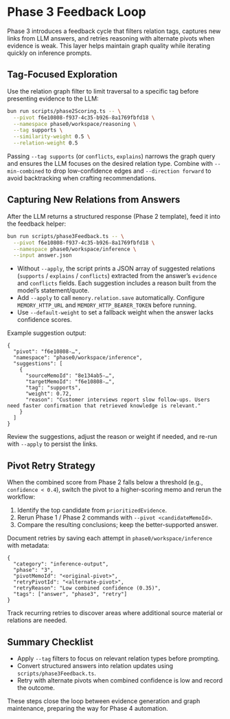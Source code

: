 # Phase 3 Feedback Loop

Phase 3 introduces a feedback cycle that filters relation tags, captures new links from LLM answers, and retries reasoning with alternate pivots when evidence is weak. This layer helps maintain graph quality while iterating quickly on inference prompts.

## Tag-Focused Exploration

Use the relation graph filter to limit traversal to a specific tag before presenting evidence to the LLM:

```bash
bun run scripts/phase2Scoring.ts -- \
  --pivot f6e10808-f937-4c35-b926-8a1769fbfd18 \
  --namespace phase0/workspace/reasoning \
  --tag supports \
  --similarity-weight 0.5 \
  --relation-weight 0.5
```

Passing `--tag supports` (or `conflicts`, `explains`) narrows the graph query and ensures the LLM focuses on the desired relation type. Combine with `--min-combined` to drop low-confidence edges and `--direction forward` to avoid backtracking when crafting recommendations.

## Capturing New Relations from Answers

After the LLM returns a structured response (Phase 2 template), feed it into the feedback helper:

```bash
bun run scripts/phase3Feedback.ts -- \
  --pivot f6e10808-f937-4c35-b926-8a1769fbfd18 \
  --namespace phase0/workspace/inference \
  --input answer.json
```

- Without `--apply`, the script prints a JSON array of suggested relations (`supports` / `explains` / `conflicts`) extracted from the answer’s `evidence` and `conflicts` fields. Each suggestion includes a reason built from the model’s statement/quote.
- Add `--apply` to call `memory.relation.save` automatically. Configure `MEMORY_HTTP_URL` and `MEMORY_HTTP_BEARER_TOKEN` before running.
- Use `--default-weight` to set a fallback weight when the answer lacks confidence scores.

Example suggestion output:

```jsonc
{
  "pivot": "f6e10808-…",
  "namespace": "phase0/workspace/inference",
  "suggestions": [
    {
      "sourceMemoId": "8e134ab5-…",
      "targetMemoId": "f6e10808-…",
      "tag": "supports",
      "weight": 0.72,
      "reason": "Customer interviews report slow follow-ups. Users need faster confirmation that retrieved knowledge is relevant."
    }
  ]
}
```

Review the suggestions, adjust the reason or weight if needed, and re-run with `--apply` to persist the links.

## Pivot Retry Strategy

When the combined score from Phase 2 falls below a threshold (e.g., `confidence < 0.4`), switch the pivot to a higher-scoring memo and rerun the workflow:

1. Identify the top candidate from `prioritizedEvidence`.
2. Rerun Phase 1 / Phase 2 commands with `--pivot <candidateMemoId>`.
3. Compare the resulting conclusions; keep the better-supported answer.

Document retries by saving each attempt in `phase0/workspace/inference` with metadata:

```jsonc
{
  "category": "inference-output",
  "phase": "3",
  "pivotMemoId": "<original-pivot>",
  "retryPivotId": "<alternate-pivot>",
  "retryReason": "Low combined confidence (0.35)",
  "tags": ["answer", "phase3", "retry"]
}
```

Track recurring retries to discover areas where additional source material or relations are needed.

## Summary Checklist

- Apply `--tag` filters to focus on relevant relation types before prompting.
- Convert structured answers into relation updates using `scripts/phase3Feedback.ts`.
- Retry with alternate pivots when combined confidence is low and record the outcome.

These steps close the loop between evidence generation and graph maintenance, preparing the way for Phase 4 automation.
